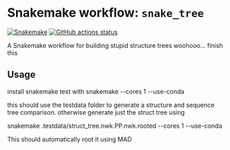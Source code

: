 # Snakemake workflow: `snake_tree`

[![Snakemake](https://img.shields.io/badge/snakemake-≥6.3.0-brightgreen.svg)](https://snakemake.github.io)
[![GitHub actions status](https://github.com/<owner>/<repo>/workflows/Tests/badge.svg?branch=main)](https://github.com/<owner>/<repo>/actions?query=branch%3Amain+workflow%3ATests)


A Snakemake workflow for building stupid structure trees woohooo... finish this


## Usage

install snakemake
test with
snakemake --cores 1 --use-conda

this should use the testdata folder to generate a structure and sequence tree comparison.
otherwise generate just the struct tree using 

snakemake .testdata/struct_tree.nwk.PP.nwk.rooted --cores 1 --use-conda

This should automatically root it using MAD